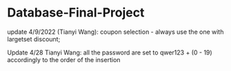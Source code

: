 # Database-Final-Project
update 4/9/2022 (Tianyi Wang):
coupon selection - always use the one with largetset discount;

Update 4/28 Tianyi Wang:
all the password are set to qwer123 + (0 - 19) accordingly to the order of the insertion
